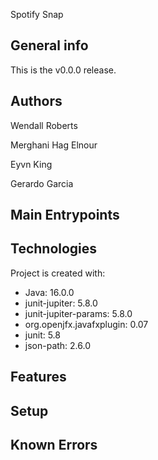 Spotify Snap


## General info
This is the v0.0.0 release.

## Authors
Wendall Roberts 

Merghani Hag Elnour

Eyvn King

Gerardo Garcia

## Main Entrypoints

## Technologies
Project is created with:
* Java: 16.0.0
* junit-jupiter: 5.8.0
* junit-jupiter-params: 5.8.0
* org.openjfx.javafxplugin: 0.07
* junit: 5.8
* json-path: 2.6.0

## Features


## Setup

## Known Errors
